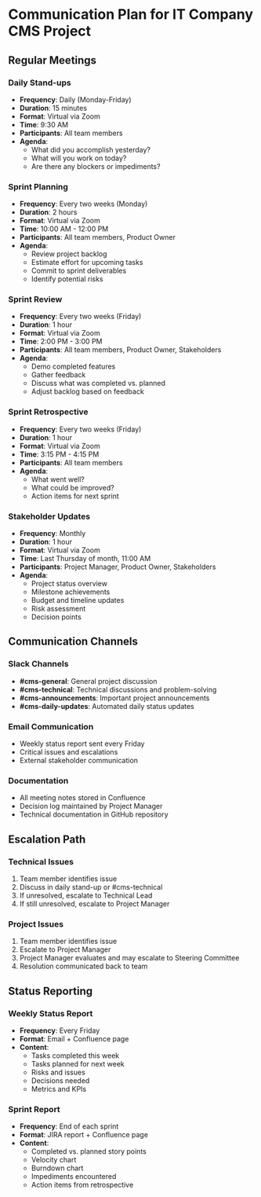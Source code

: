 # Communication Plan for IT Company CMS Project

## Regular Meetings

### Daily Stand-ups
- **Frequency**: Daily (Monday-Friday)
- **Duration**: 15 minutes
- **Format**: Virtual via Zoom
- **Time**: 9:30 AM
- **Participants**: All team members
- **Agenda**:
  - What did you accomplish yesterday?
  - What will you work on today?
  - Are there any blockers or impediments?

### Sprint Planning
- **Frequency**: Every two weeks (Monday)
- **Duration**: 2 hours
- **Format**: Virtual via Zoom
- **Time**: 10:00 AM - 12:00 PM
- **Participants**: All team members, Product Owner
- **Agenda**:
  - Review project backlog
  - Estimate effort for upcoming tasks
  - Commit to sprint deliverables
  - Identify potential risks

### Sprint Review
- **Frequency**: Every two weeks (Friday)
- **Duration**: 1 hour
- **Format**: Virtual via Zoom
- **Time**: 2:00 PM - 3:00 PM
- **Participants**: All team members, Product Owner, Stakeholders
- **Agenda**:
  - Demo completed features
  - Gather feedback
  - Discuss what was completed vs. planned
  - Adjust backlog based on feedback

### Sprint Retrospective
- **Frequency**: Every two weeks (Friday)
- **Duration**: 1 hour
- **Format**: Virtual via Zoom
- **Time**: 3:15 PM - 4:15 PM
- **Participants**: All team members
- **Agenda**:
  - What went well?
  - What could be improved?
  - Action items for next sprint

### Stakeholder Updates
- **Frequency**: Monthly
- **Duration**: 1 hour
- **Format**: Virtual via Zoom
- **Time**: Last Thursday of month, 11:00 AM
- **Participants**: Project Manager, Product Owner, Stakeholders
- **Agenda**:
  - Project status overview
  - Milestone achievements
  - Budget and timeline updates
  - Risk assessment
  - Decision points

## Communication Channels

### Slack Channels
- **#cms-general**: General project discussion
- **#cms-technical**: Technical discussions and problem-solving
- **#cms-announcements**: Important project announcements
- **#cms-daily-updates**: Automated daily status updates

### Email Communication
- Weekly status report sent every Friday
- Critical issues and escalations
- External stakeholder communication

### Documentation
- All meeting notes stored in Confluence
- Decision log maintained by Project Manager
- Technical documentation in GitHub repository

## Escalation Path

### Technical Issues
1. Team member identifies issue
2. Discuss in daily stand-up or #cms-technical
3. If unresolved, escalate to Technical Lead
4. If still unresolved, escalate to Project Manager

### Project Issues
1. Team member identifies issue
2. Escalate to Project Manager
3. Project Manager evaluates and may escalate to Steering Committee
4. Resolution communicated back to team

## Status Reporting

### Weekly Status Report
- **Frequency**: Every Friday
- **Format**: Email + Confluence page
- **Content**:
  - Tasks completed this week
  - Tasks planned for next week
  - Risks and issues
  - Decisions needed
  - Metrics and KPIs

### Sprint Report
- **Frequency**: End of each sprint
- **Format**: JIRA report + Confluence page
- **Content**:
  - Completed vs. planned story points
  - Velocity chart
  - Burndown chart
  - Impediments encountered
  - Action items from retrospective